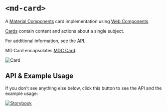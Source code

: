# `<md-card>`
A [Material Components](https://material.io/develop/) card implementation using [Web Components](https://www.webcomponents.org/introduction)

[Cards](https://material.io/components/cards/) contain content and actions about a single subject.

For additional information, see the [API](#api--example-usage).

MD Card encapsulates [MDC Card](https://material.io/components/cards/web#using-cards).

![Card](https://lh3.googleusercontent.com/vpCaVW4BTaRIFnvVFZGk5C9ml0xgllqaHqC9bLEJLhCOZ5bjwVrDvhr2_Wv7QNZWzHvmgFDudEJHq_PlsKLlkUqwYnwiO7MpeILpl4nOY7T7=s0)

## API & Example Usage
If you don't see anything else below, click this button to see the API and the example usage:

[![Storybook](https://shields.io/badge/-Play%20with%20this%20web%20component-2a0481?logo=storybook&style=for-the-badge)](https://main--625eadb22bf40d003a32215a.chromatic.com/?path=/docs/card--basic)
